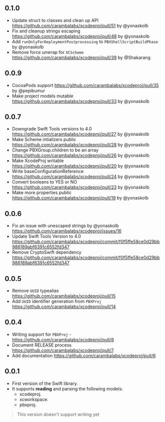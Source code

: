 ## 0.1.0
- Update struct to classes and clean up API https://github.com/carambalabs/xcodeproj/pull/51 by @yonaskolb
- Fix and cleanup strings escaping https://github.com/carambalabs/xcodeproj/pull/48 by @yonaskolb
- Add `runOnlyForDeploymentPostprocessing` to `PBXShellScriptBuildPhase` by @yonaskolb
- Remove force unwrap for `XCScheme` https://github.com/carambalabs/xcodeproj/pull/39 by @Shakarang

## 0.0.9
- CocoaPods support https://github.com/carambalabs/xcodeproj/pull/35 by @pepibumur
- Make project models mutable https://github.com/carambalabs/xcodeproj/pull/33 by @yonaskolb

## 0.0.7
- Downgrade Swift Tools versions to 4.0 https://github.com/carambalabs/xcodeproj/pull/27 by @yonaskolb
- Make Scheme intializers public https://github.com/carambalabs/xcodeproj/pull/28 by @yonaskolb
- Change PBXGroup.children to be an array https://github.com/carambalabs/xcodeproj/pull/26 by @yonaskolb
- Make XcodeProj writable https://github.com/carambalabs/xcodeproj/pull/20 by @yonaskolb
- Write baseConfigurationReference https://github.com/carambalabs/xcodeproj/pull/24 by @yonaskolb
- Convert booleans to YES or NO https://github.com/carambalabs/xcodeproj/pull/23 by @yonaskolb
- Make more properties public https://github.com/carambalabs/xcodeproj/pull/19 by @yonaskolb


## 0.0.6
- Fix an issue with unescaped strings by @yonaskolb https://github.com/carambalabs/xcodeproj/issues/16
- Update Swift Tools Version to 4.0 https://github.com/carambalabs/xcodeproj/commit/f0f5ffe58ce0d29bb986189abf6391c6552fd347
- Remove CryptoSwift dependency https://github.com/carambalabs/xcodeproj/commit/f0f5ffe58ce0d29bb986189abf6391c6552fd347

## 0.0.5
- Remove `UUID` typealias https://github.com/carambalabs/xcodeproj/pull/15
- Add `UUID` identifier generation from `PBXProj` https://github.com/carambalabs/xcodeproj/pull/14

## 0.0.4
- Writing support for `PBXProj` - https://github.com/carambalabs/xcodeproj/pull/8
- Document RELEASE process https://github.com/carambalabs/xcodeproj/pull/7.
- Add documentation https://github.com/carambalabs/xcodeproj/pull/6

## 0.0.1
- First version of the Swift library.
- It supports **reading** and parsing the following models:
    - xcodeproj.
    - xcworkspace.
    - pbxproj.
> This version doesn't support writing yet
